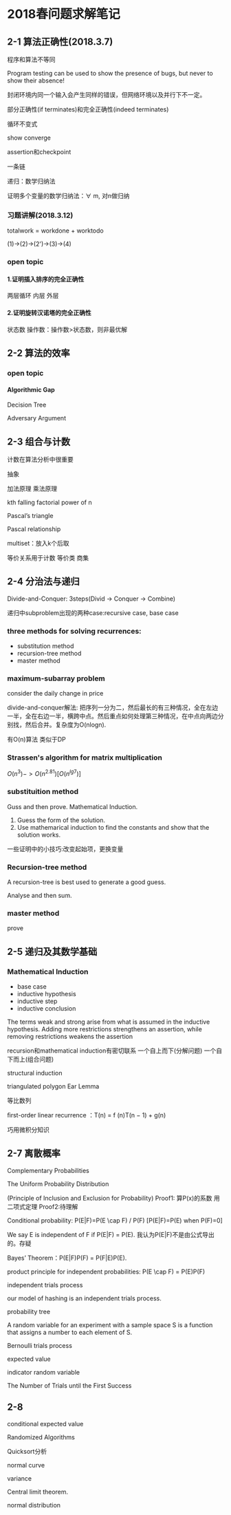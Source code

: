 # 2018春问题求解笔记

## 2-1 算法正确性(2018.3.7)

程序和算法不等同

Program testing can be used to show the presence of bugs, but never to show their absence!

封闭环境内同一个输入会产生同样的错误，但网络环境以及并行下不一定。

部分正确性(if terminates)和完全正确性(indeed terminates)

循环不变式

show converge

assertion和checkpoint

一条链

递归：数学归纳法

证明多个变量的数学归纳法：$\forall$ m, 对n做归纳

### 习题讲解(2018.3.12)

totalwork = workdone + worktodo

(1)->(2)->(2')->(3)->(4)

### open topic 

#### 1.证明插入排序的完全正确性

两层循环 内层 外层

#### 2.证明旋转汉诺塔的完全正确性

状态数 操作数：操作数>状态数，则非最优解




## 2-2 算法的效率


### open topic

#### Algorithmic Gap

Decision Tree

Adversary Argument


## 2-3 组合与计数

计数在算法分析中很重要

抽象

加法原理 乘法原理

kth falling factorial power of n

Pascal’s triangle

Pascal relationship

multiset：放入k个后取

等价关系用于计数 等价类 商集


## 2-4 分治法与递归

Divide-and-Conquer: 3steps(Divid -> Conquer -> Combine)

递归中subproblem出现的两种case:recursive case, base case

### three methods for solving recurrences:

- substitution method
- recursion-tree method
- master method

### maximum-subarray problem

consider the daily change in price

divide-and-conquer解法: 把序列一分为二，然后最长的有三种情况，全在左边一半，全在右边一半，横跨中点。然后重点如何处理第三种情况，在中点向两边分别找，然后合并。复杂度为O(nlogn).

有O(n)算法 类似于DP

### Strassen's algorithm for matrix multiplication

$O(n^3) -> O(n^{2.81})[O(n^{lg7})]$

### substituition method

Guss and then prove. Mathematical Induction.

1. Guess the form of the solution.
2. Use mathemarical induction to find the constants and show that the solution works.

一些证明中的小技巧:改变起始项，更换变量

### Recursion-tree method

A recursion-tree is best used to generate a good guess.

Analyse and then sum.

### master method

prove



## 2-5 递归及其数学基础

### Mathematical Induction

- base case  
- inductive hypothesis
- inductive step
- inductive conclusion

The terms weak and strong arise from what is assumed in the inductive hypothesis. Adding more restrictions strengthens an assertion, while removing restrictions weakens the assertion

recursion和mathematical induction有密切联系
一个自上而下(分解问题) 一个自下而上(组合问题)


structural induction

triangulated polygon 
Ear Lemma


等比数列

ﬁrst-order linear recurrence ：T(n) = f (n)T(n − 1) + g(n)

巧用微积分知识


## 2-7 离散概率

Complementary Probabilities

The Uniform Probability Distribution

(Principle of Inclusion and Exclusion for Probability)
Proof1: 算P(x)的系数 用二项式定理 Proof2:待理解

Conditional probability: P(E|F)=P(E \cap F) / P(F) [P(E|F)=P(E) when P(F)=0]

We say E is independent of F if P(E|F) = P(E). 我认为P(E|F)不是由公式导出的。存疑

Bayes’ Theorem：P(E|F)P(F) = P(F|E)P(E).

product principle for independent probabilities: P(E \cap F) = P(E)P(F)

independent trials process

our model of hashing is an independent trials process.

probability tree

A random variable for an experiment with a sample space S is a function that assigns a number to each element of S.

Bernoulli trials process

expected value

indicator random variable

The Number of Trials until the First Success

## 2-8

conditional expected value

Randomized Algorithms

Quicksort分析

normal curve

variance

Central limit theorem.

normal distribution